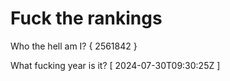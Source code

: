 # Fuck the rankings

Who the hell am I?
{ 2561842 }

What fucking year is it?
[ 2024-07-30T09:30:25Z ]

